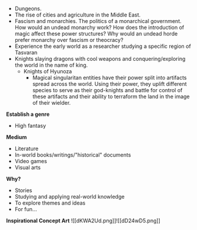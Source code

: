 - Dungeons.
- The rise of cities and agriculture in the Middle East.
- Fascism and monarchies. The politics of a monarchical government. How would an undead monarchy work? How does the introduction of magic affect these power structures? Why would an undead horde prefer monarchy over fascism or theocracy?
- Experience the early world as a researcher studying a specific region of Tasvaran
- Knights slaying dragons with cool weapons and conquering/exploring the world in the name of king.
	- Knights of Hyunoza
		- Magical singularitan entities have their power split into artifacts spread across the world. Using their power, they uplift different species to serve as their god-knights and battle for control of these artifacts and their ability to terraform the land in the image of their wielder.

**Establish a genre**
- High fantasy

**Medium**
- Literature
- In-world books/writings/"historical" documents
- Video games
- Visual arts

**Why?**
- Stories
- Studying and applying real-world knowledge
- To explore themes and ideas
- For fun...

**Inspirational Concept Art**
![[dKWA2Ud.png]]![[dD24wD5.png]]